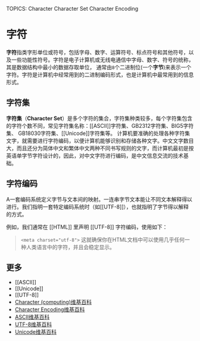 TOPICS: Character
        Character Set
        Character Encoding

# 字符

**字符**指类字形单位或符号，包括字母、数字、运算符号、标点符号和其他符号，以及一些功能性符号。字符是电子计算机或无线电通信中字母、数字、符号的统称，其是数据结构中最小的数据存取单位，
通常由`8`个二进制位(一个**字节**)来表示一个字符。字符是计算机中经常用到的二进制编码形式，也是计算机中最常用到的信息形式。

## 字符集

**字符集**（**Character Set**）是多个字符的集合，字符集种类较多，每个字符集包含的字符个数不同，常见字符集名称：[[ASCII]]字符集、GB2312字符集、BIG5字符集、 GB18030字符集、[[Unicode]]字符集等。
计算机要准确的处理各种字符集文字，就需要进行字符编码，以便计算机能够识别和存储各种文字。中文文字数目大，而且还分为简体中文和繁体中文两种不同书写规则的文字，而计算机最初是按英语单字节字符设计的，因此，对中文字符进行编码，是中文信息交流的技术基础。

## 字符编码

A一套编码系统定义字节与文本间的映射。一连串字节文本能让不同文本解释得以进行。我们指明一套特定编码系统时（如[[UTF-8]]），也就指明了字节得以解释的方式。

例如，我们通常在 [[HTML]] 里声明 [[UTF-8]] 字符编码，使用如下：

>`<meta charset="utf-8">`
>这就确保你在HTML文档中可以使用几乎任何一种人类语言中的字符，并且会稳定显示。

## 更多

- [[ASCII]]
- [[Unicode]]
- [[UTF-8]]
- [Character (computing)维基百科](https://en.wikipedia.org/wiki/Character%20(computing))
- [Character Encoding维基百科](https://en.wikipedia.org/wiki/Character%20encoding)
- [ASCII维基百科](https://en.wikipedia.org/wiki/ASCII)
- [UTF-8维基百科](https://en.wikipedia.org/wiki/UTF-8)
- [Unicode维基百科](https://en.wikipedia.org/wiki/Unicode)
